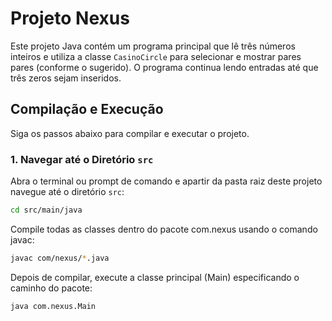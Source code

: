 # Projeto Nexus

Este projeto Java contém um programa principal que lê três números inteiros e utiliza a classe `CasinoCircle` para selecionar e mostrar pares pares (conforme o sugerido). O programa continua lendo entradas até que três zeros sejam inseridos.


## Compilação e Execução

Siga os passos abaixo para compilar e executar o projeto.

### 1. Navegar até o Diretório `src`

Abra o terminal ou prompt de comando e apartir da pasta raiz deste projeto navegue até o diretório `src`:

```sh
cd src/main/java
```
Compile todas as classes dentro do pacote com.nexus usando o comando javac:
```sh
javac com/nexus/*.java
```
Depois de compilar, execute a classe principal (Main) especificando o caminho do pacote:

```sh
java com.nexus.Main
```


